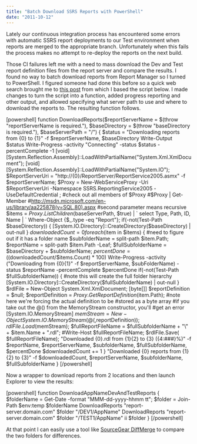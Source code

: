 ```yaml
---
title: "Batch Download SSRS Reports with PowerShell"
date: "2011-10-12"
---
```


Lately our continuous integration process has encountered some errors with automatic SSRS report deployments to our Test environment when reports are merged to the appropriate branch. Unfortunately when this fails the process makes no attempt to re-deploy the reports on the next build.  
  

Those CI failures left me with a need to mass download the Dev and Test report definition files from the report server and compare the results. I found no way to batch download reports from Report Manager so I turned to PowerShell. I figured someone had done this before so a quick web search brought me to [this post](http://www.sqlmusings.com/2011/03/28/how-to-download-all-your-ssrs-report-definitions-rdl-files-using-powershell/) from which I based the script below. I made changes to turn the script into a function, added progress reporting and other output, and allowed specifying what server path to use and where to download the reports to. The resulting function follows.  

\[powershell\] function DownloadReports($reportServerName = $(throw "reportServerName is required."), $baseDirectory = $(throw "baseDirectory is required."), $baseServerPath = "/") { $status = "Downloading reports from {0} to {1}" -f $reportServerName, $baseDirectory Write-Output $status Write-Progress -activity "Connecting" -status $status -percentComplete -1 \[void\]\[System.Reflection.Assembly\]::LoadWithPartialName("System.Xml.XmlDocument"); \[void\]\[System.Reflection.Assembly\]::LoadWithPartialName("System.IO"); $ReportServerUri = "http://{0}/ReportServer/ReportService2005.asmx" -f $reportServerName; $Proxy = New-WebServiceProxy -Uri $ReportServerUri -Namespace SSRS.ReportingService2005 -UseDefaultCredential ; #check out all members of $Proxy #$Proxy | Get-Member #http://msdn.microsoft.com/en-us/library/aa225878(v=SQL.80).aspx #second parameter means recursive $items = $Proxy.ListChildren($baseServerPath, $true) | \` select Type, Path, ID, Name | \` Where-Object {$\_.type -eq "Report"}; if(-not(Test-Path $baseDirectory)) { \[System.IO.Directory\]::CreateDirectory($baseDirectory) | out-null } $downloadedCount = 0 foreach($item in $items) { #need to figure out if it has a folder name $subfolderName = split-path $item.Path; $reportName = split-path $item.Path -Leaf; $fullSubfolderName = $baseDirectory + $subfolderName; $percentDone = (($downloadedCount/$items.Count) \* 100) Write-Progress -activity ("Downloading from {0}{1}" -f $reportServerName, $subFolderName) -status $reportName -percentComplete $percentDone if(-not(Test-Path $fullSubfolderName)) { #note this will create the full folder hierarchy \[System.IO.Directory\]::CreateDirectory($fullSubfolderName) | out-null } $rdlFile = New-Object System.Xml.XmlDocument; \[byte\[\]\] $reportDefinition = $null; $reportDefinition = $Proxy.GetReportDefinition($item.Path); #note here we're forcing the actual definition to be #stored as a byte array #if you take out the @() from the MemoryStream constructor, you'll #get an error \[System.IO.MemoryStream\] $memStream = New-Object System.IO.MemoryStream(@(,$reportDefinition)); $rdlFile.Load($memStream); $fullReportFileName = $fullSubfolderName + "\\" + $item.Name + ".rdl"; #Write-Host $fullReportFileName; $rdlFile.Save( $fullReportFileName); "Downloaded {0}.rdl from {1}{2} to {3} ({4:###}%)" -f $reportName, $reportServerName, $subfolderName, $fullSubfolderName, $percentDone $downloadedCount += 1 } "Downloaded {0} reports from {1}{2} to {3}" -f $downloadedCount, $reportServerName, $subfolderName, $fullSubfolderName } \[/powershell\]  

Now a wrapper to download reports from 2 locations and then launch Explorer to view the results:  

\[powershell\] function DownloadAppNameDevAndTestReports { $folderName = Get-Date -format "MMM-dd-yyyy-hhmm tt"; $folder = Join-Path $env:temp $folderName DownloadReports "report-server.domain.com" $folder "/DEV1/AppName" DownloadReports "report-server.domain.com" $folder "/TEST1/AppName" ii $folder } \[/powershell\]  

At that point I can easily use a tool like [SourceGear DiffMerge](http://www.sourcegear.com/diffmerge/) to compare the two folders for differences.
